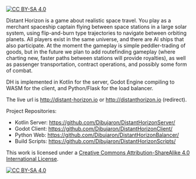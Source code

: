 [![CC BY-SA 4.0][cc-by-sa-shield]][cc-by-sa]

Distant Horizon is a game about realistic space travel. You play as a merchant spaceship captain flying between space stations in a large solar system, using flip-and-burn type trajectories to navigate between orbiting planets. All players exist in the same universe, and there are AI ships that also participate. At the moment the gameplay is simple peddler-trading of goods, but in the future we plan to add routefinding gameplay (where charting new, faster paths between stations will provide royalties), as well as passenger transportation, contract operations, and possibly some form of combat. 

DH is implemented in Kotlin for the server, Godot Engine compiling to WASM for the client, and Python/Flask for the load balancer.

The live url is http://distant-horizon.io or http://distanthorizon.io (redirect).

Project Repositories: 
- Kotlin Server: https://github.com/Dibujaron/DistantHorizonServer/
- Godot Client: https://github.com/Dibujaron/DistantHorizonClient/
- Python Web: https://github.com/Dibujaron/DistantHorizonBalancer/
- Build Scripts: https://github.com/Dibujaron/DistantHorizonScripts/

This work is licensed under a
[Creative Commons Attribution-ShareAlike 4.0 International License][cc-by-sa].

[![CC BY-SA 4.0][cc-by-sa-image]][cc-by-sa]

[cc-by-sa]: http://creativecommons.org/licenses/by-sa/4.0/
[cc-by-sa-image]: https://licensebuttons.net/l/by-sa/4.0/88x31.png
[cc-by-sa-shield]: https://img.shields.io/badge/License-CC%20BY--SA%204.0-lightgrey.svg
